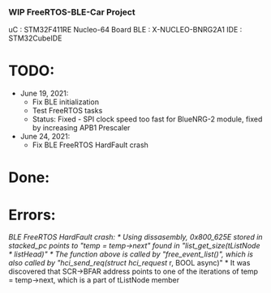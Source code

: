 ### WIP FreeRTOS-BLE-Car Project ###

uC  : STM32F411RE Nucleo-64 Board
BLE : X-NUCLEO-BNRG2A1
IDE : STM32CubeIDE

# TODO:
* June 19, 2021:
	* Fix BLE initialization
	* Test FreeRTOS tasks
	* Status: Fixed - SPI clock speed too fast for BlueNRG-2 module, fixed by increasing APB1 Prescaler
* June 24, 2021:
	* Fix BLE FreeRTOS HardFault crash

# Done:


# Errors:
*BLE FreeRTOS HardFault crash:
	* Using dissasembly, 0x800_625E stored in stacked_pc points to "temp = temp->next" found in "list_get_size(tListNode * listHead)"
	* The function above is called by "free_event_list()", which is also called by "hci_send_req(struct hci_request* r, BOOL async)"
	* It was discovered that SCR->BFAR address points to one of the iterations of temp = temp->next, which is a part of tListNode member
